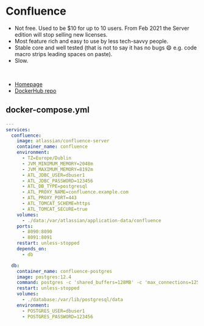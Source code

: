 # Confluence

- Not free. Used to be $10 for up to 10 users. From Feb 2021 the Server edition will stop selling new licenses.
- Most feature rich and easy to use by less tech-savvy people.
- Stable core and well tested (that is not to say it has no bugs :smile: e.g. code macro strips leading spaces on paste).
- Slow.

<br>

- [Homepage](https://hub.docker.com/r/atlassian/confluence-server)
- [DockerHub repo](https://hub.docker.com/r/atlassian/confluence-server)


## docker-compose.yml
```yml
---
services:
  confluence:
    image: atlassian/confluence-server
    container_name: confluence
    environment:
      - TZ=Europe/Dublin
      - JVM_MINIMUM_MEMORY=2048m
      - JVM_MAXIMUM_MEMORY=8192m
      - ATL_JDBC_USER=dbuser1
      - ATL_JDBC_PASSWORD=123456
      - ATL_DB_TYPE=postgresql
      - ATL_PROXY_NAME=confluence.example.com
      - ATL_PROXY_PORT=443
      - ATL_TOMCAT_SCHEME=https
      - ATL_TOMCAT_SECURE=true
    volumes:
      - ./data:/var/atlassian/application-data/confluence
    ports:
      - 8090:8090
      - 8091:8091
    restart: unless-stopped
    depends_on:
      - db

  db:
    container_name: confluence-postgres
    image: postgres:12.4
    command: postgres -c 'shared_buffers=128MB' -c 'max_connections=125'
    restart: unless-stopped
    volumes:
      - ./database:/var/lib/postgresql/data
    environment:
      - POSTGRES_USER=dbuser1
      - POSTGRES_PASSWORD=123456
```
